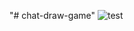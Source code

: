 "# chat-draw-game" 
![test](https://github.com/OldMick/chat-draw-game/assets/47512356/8524aa8f-d590-406e-a000-d816b7a26011)
